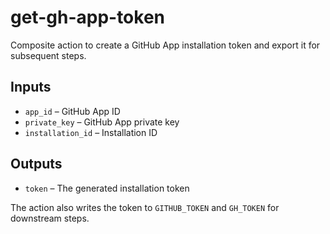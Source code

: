 # get-gh-app-token

Composite action to create a GitHub App installation token and export it for subsequent steps.

## Inputs
- `app_id` – GitHub App ID
- `private_key` – GitHub App private key
- `installation_id` – Installation ID

## Outputs
- `token` – The generated installation token

The action also writes the token to `GITHUB_TOKEN` and `GH_TOKEN` for downstream steps.
